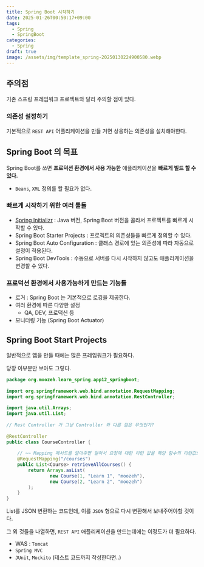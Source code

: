 ```yaml
---
title: Spring Boot 시작하기
date: 2025-01-26T00:50:17+09:00
tags:
  - Spring
  - SpringBoot
categories:
  - Spring
draft: true
image: /assets/img/template_spring-20250130224900580.webp
---
```

<!-- truncate -->

## 주의점

기존 스프링 프레임워크 프로젝트와 달리 주의할 점이 있다.

### 의존성 설정하기 

기본적으로 `REST API` 어플리케이션을 만들 거면 상응하는 의존성을 설치해야한다.
## Spring Boot 의 목표

Spring Boot를 쓰면 **프로덕션 환경에서 사용 가능한** 애플리케이션을 **빠르게 빌드 할 수 있다.**

- `Beans`, `XML` 정의를 할 필요가 없다.

### 빠르게 시작하기 위한 여러 툴들

- [Spring Initializr](https://start.spring.io/) : Java 버전, Spring Boot 버전을 골라서 프로젝트를 빠르게 시작할 수 있다.
- Spring Boot Starter Projects : 프로젝트의 의존성들을 빠르게 정의할 수 있다.
- Spring Boot Auto Configuration : 클래스 경로에 있는 의존성에 따라 자동으로 설정이 적용된다.
- Spring Boot DevTools : 수동으로 서버를 다시 시작하지 않고도 애플리케이션을 변경할 수 있다.

### 프로덕션 환경에서 사용가능하게 만드는 기능들
- 로거 : Spring Boot 는 기본적으로 로깅을 제공한다.
- 여러 환경에 따른 다양한 설정
	- QA, DEV, 프로덕션 등
- 모니터링 기능 (Spring Boot Actuator)

## Spring Boot Start Projects

일반적으로 앱을 만들 때에는 많은 프레임워크가 필요하다.

당장 이부분만 보아도 그렇다.

```java
package org.moozeh.learn_spring.app12_springboot;  
  
import org.springframework.web.bind.annotation.RequestMapping;  
import org.springframework.web.bind.annotation.RestController;  
  
import java.util.Arrays;  
import java.util.List;  
  
// Rest Controller 가 그냥 Controller 와 다른 점은 무엇인가?  
  
@RestController  
public class CourseController {  
  
    // ~~ Mapping 메서드를 달아주면 알아서 요청에 대한 리턴 값을 해당 함수의 리턴값으로 매핑해준다.  
    @RequestMapping("/courses")  
    public List<Course> retrieveAllCourses() {  
        return Arrays.asList(  
                new Course(1, "Learn 1", "moozeh"),  
                new Course(2, "Learn 2", "moozeh")  
        );  
    }  
}
```

List를 JSON 변환하는 코드인데, 이를 `JSON` 형으로 다시 변환해서 보내주어야할 것이다.

그 외 것들을 나열하면, `REST API` 애플리케이션을 만드는데에는 이정도가 더 필요하다.

- WAS : `Tomcat` 
- `Spring MVC`
- `JUnit`, `Mockito` (테스트 코드까지 작성한다면..)

